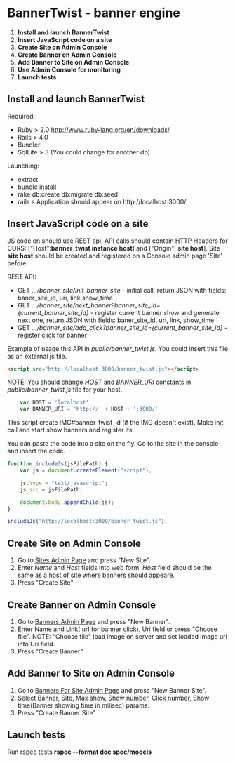 # BannerTwist - banner engine

1. **Install and launch BannerTwist**
2. **Insert JavaScript code on a site**
3. **Create Site on Admin Console**
4. **Create Banner on Admin Console**
5. **Add Banner to Site on Admin Console**
6. **Use Admin Console for monitoring**
7. **Launch tests**

## Install and launch BannerTwist
Required:
* Ruby > 2.0 http://www.ruby-lang.org/en/downloads/
* Rails > 4.0
* Bundler
* SqlLite > 3 (You could change for another db)

Launching:
* extract
* bundle install
* rake db:create db:migrate db:seed
* rails s
Application should appear on http://localhost:3000/


## Insert JavaScript code on a site

JS code on should use REST api. API calls should contain HTTP Headers for CORS: ["Host":**banner_twist instance host**] and ["Origin": **site host**]. Site **site host** should be created and registered on a Console admin page 'Site' before.

REST API:
* GET *.../banner_site/init_banner_site* - initial call, return JSON with fields: baner_site_id, uri, link,show_time 
* GET *.../banner_site/next_banner?banner_site_id={current_banner_site_id}* - register current banner show and generate next one, return JSON with fields: baner_site_id, uri, link, show_time
* GET *.../banner_site/add_click?banner_site_id={current_banner_site_id}* - register click for banner

Example of usage this API in *public/banner_twist.js*. You could insert this file as an external js file.
```html
<script src="http://localhost:3000/banner_twist.js"></script>
```
NOTE: You should change *HOST* and *BANNER_URI* constants in *public/banner_twist.js* file for your host.
```javascript
    var HOST = 'localhost'
    var BANNER_URI = 'http://' + HOST + ':3000/'
```
This script create IMG#banner_twist_id (if the IMG doesn't exist). Make init call and start show banners and register its.

You can paste the code into a site on the fly. Go to the site in the console and insert the code.
```javascript
function includeJs(jsFilePath) {
    var js = document.createElement("script");

    js.type = "text/javascript";
    js.src = jsFilePath;

    document.body.appendChild(js);
}

includeJs("http://localhost:3000/banner_twist.js");
```

## Create Site on Admin Console
1. Go to [Sites Admin Page](http://localhost:3000/admin/sites/) and press "New Site".
2. Enter *Name* and *Host* fields into web form. *Host* field should be the same as a host of site where banners should appeare.
3. Press "Create Site"

## Create Banner on Admin Console
1. Go to [Banners Admin Page](http://localhost:3000/admin/banners/) and press "New Banner".
2. Enter Name and Link( url for banner click), Uri field or press "Choose file". NOTE: "Choose file" load image on server and set loaded image uri into Uri field. 
3. Press "Create Banner"

## Add Banner to Site on Admin Console
1. Go to [Banners For Site Admin Page](http://localhost:3000/admin/banner_sites/) and press "New Banner Site".
2. Select Banner, Site, Max show, Show number, Click number, Show time(Banner showing time in milisec) params.
3. Press "Create Banner Site"

## Launch tests

Run rspec tests **rspec --format doc spec/models**

